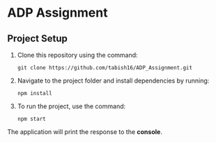 # ADP Assignment

## Project Setup

1. Clone this repository using the command:
   ```
   git clone https://github.com/tabish16/ADP_Assignment.git
   ```

2. Navigate to the project folder and install dependencies by running:
   ```
   npm install
   ```

3. To run the project, use the command:
   ```
   npm start
   ```

The application will print the response to the **console**.
